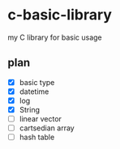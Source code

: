 # c-basic-library

my C library for basic usage

## plan

- [x] basic type
- [x] datetime
- [x] log
- [x] String
- [ ] linear vector
- [ ] cartsedian array
- [ ] hash table
